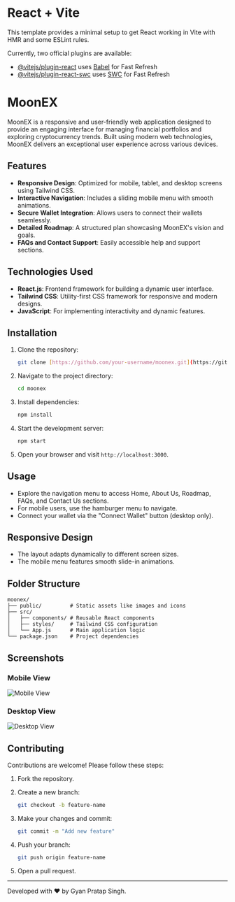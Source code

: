 # React + Vite

This template provides a minimal setup to get React working in Vite with HMR and some ESLint rules.

Currently, two official plugins are available:

- [@vitejs/plugin-react](https://github.com/vitejs/vite-plugin-react/blob/main/packages/plugin-react/README.md) uses [Babel](https://babeljs.io/) for Fast Refresh
- [@vitejs/plugin-react-swc](https://github.com/vitejs/vite-plugin-react-swc) uses [SWC](https://swc.rs/) for Fast Refresh


# MoonEX

MoonEX is a responsive and user-friendly web application designed to provide an engaging interface for managing financial portfolios and exploring cryptocurrency trends. Built using modern web technologies, MoonEX delivers an exceptional user experience across various devices.

## Features

- **Responsive Design**: Optimized for mobile, tablet, and desktop screens using Tailwind CSS.
- **Interactive Navigation**: Includes a sliding mobile menu with smooth animations.
- **Secure Wallet Integration**: Allows users to connect their wallets seamlessly.
- **Detailed Roadmap**: A structured plan showcasing MoonEX's vision and goals.
- **FAQs and Contact Support**: Easily accessible help and support sections.

## Technologies Used

- **React.js**: Frontend framework for building a dynamic user interface.
- **Tailwind CSS**: Utility-first CSS framework for responsive and modern designs.
- **JavaScript**: For implementing interactivity and dynamic features.

## Installation

1. Clone the repository:

   ```bash
   git clone [https://github.com/your-username/moonex.git](https://github.com/Gyanthakur/assignement-moonex.git)
   ```

2. Navigate to the project directory:

   ```bash
   cd moonex
   ```

3. Install dependencies:

   ```bash
   npm install
   ```

4. Start the development server:

   ```bash
   npm start
   ```

5. Open your browser and visit `http://localhost:3000`.

## Usage

- Explore the navigation menu to access Home, About Us, Roadmap, FAQs, and Contact Us sections.
- For mobile users, use the hamburger menu to navigate.
- Connect your wallet via the "Connect Wallet" button (desktop only).

## Responsive Design

- The layout adapts dynamically to different screen sizes.
- The mobile menu features smooth slide-in animations.

## Folder Structure

```
moonex/
├── public/         # Static assets like images and icons
├── src/
│   ├── components/ # Reusable React components
│   ├── styles/     # Tailwind CSS configuration
│   └── App.js      # Main application logic
└── package.json    # Project dependencies
```

## Screenshots

### Mobile View
![Mobile View](./screenshots/mobile-view.png)

### Desktop View
![Desktop View](./screenshots/desktop-view.png)

## Contributing

Contributions are welcome! Please follow these steps:

1. Fork the repository.
2. Create a new branch:

   ```bash
   git checkout -b feature-name
   ```

3. Make your changes and commit:

   ```bash
   git commit -m "Add new feature"
   ```

4. Push your branch:

   ```bash
   git push origin feature-name
   ```

5. Open a pull request.



---

Developed with ❤️ by Gyan Pratap Singh.
